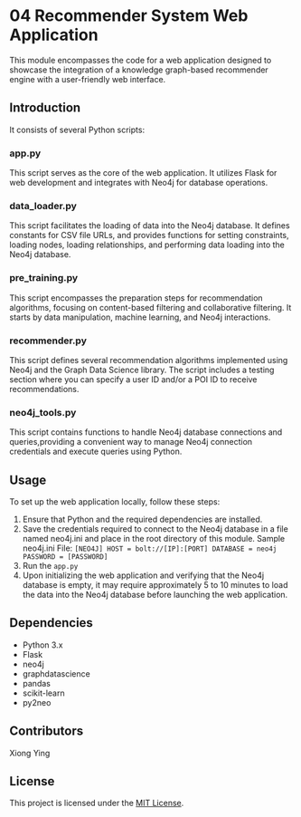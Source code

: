 
# 04 Recommender System Web Application

This module encompasses the code for a web application designed to showcase the integration of a knowledge graph-based recommender engine with a user-friendly web interface.

## Introduction

It consists of several Python scripts:

### app.py
This script serves as the core of the web application. It utilizes Flask for web development and integrates with Neo4j for database operations. 

### data_loader.py

This script facilitates the loading of data into the Neo4j database. It defines constants for CSV file URLs, and provides functions for setting constraints, loading nodes, loading relationships, and performing data loading into the Neo4j database.

### pre_training.py
This script encompasses the preparation steps for recommendation algorithms, focusing on content-based filtering and collaborative filtering. It starts by data manipulation, machine learning, and Neo4j interactions. 

### recommender.py
This script defines several recommendation algorithms implemented using Neo4j and the Graph Data Science library. The script includes a testing section where you can specify a user ID and/or a POI ID to receive recommendations.

### neo4j_tools.py
This script contains functions to handle Neo4j database connections and queries,providing a convenient way to manage Neo4j connection credentials and execute queries using Python.

## Usage

To set up the web application locally, follow these steps:

1. Ensure that Python and the required dependencies are installed.
2. Save the credentials required to connect to the Neo4j database in a file named neo4j.ini and place in the root directory of this module. 
Sample neo4j.ini File:
`[NEO4J]
HOST = bolt://[IP]:[PORT]
DATABASE = neo4j
PASSWORD = [PASSWORD]`
3. Run the `app.py`
4. Upon initializing the web application and verifying that the Neo4j database is empty, it may require approximately 5 to 10 minutes to load the data into the Neo4j database before launching the web application.

## Dependencies

- Python 3.x
- Flask
- neo4j
- graphdatascience
- pandas
- scikit-learn
- py2neo

## Contributors

Xiong Ying

## License

This project is licensed under the [MIT License](LICENSE).